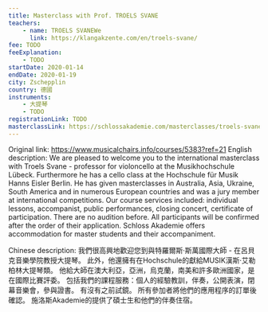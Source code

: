 ```yaml
---
title: Masterclass with Prof. TROELS SVANE
teachers:
	- name: TROELS SVANEWe
	  link: https://klangakzente.com/en/troels-svane/
fee: TODO
feeExplanation: 
	- TODO
startDate: 2020-01-14
endDate: 2020-01-19
city: Zschepplin
country: 德國
instruments:
	- 大提琴
	- TODO
registrationLink: TODO
masterclassLink: https://schlossakademie.com/masterclasses/troels-svane-52
---
```

Original link: https://www.musicalchairs.info/courses/5383?ref=21
English description:
We are pleased to welcome you to the international masterclass with Troels Svane - professor for violoncello at the Musikhochschule Lübeck.
 Furthermore he has a cello class at the Hochschule für Musik Hanns Eisler Berlin.
 He has given masterclasses in Australia, Asia, Ukraine, South America and in numerous European countries and was a jury member at international competitions.
Our course services included: individual lessons, accompanist, public performances, closing concert, certificate of participation.
 There are no audition before.
 All participants will be confirmed after the order of their application.
Schloss Akademie offers accommodation for master students and their accompaniment.
​

Chinese description:
我們很高興地歡迎您到與特羅爾斯·斯萬國際大師 - 在呂貝克音樂學院教授大提琴。
此外，他還擁有在Hochschule的獻給MUSIK漢斯·艾勒柏林大提琴類。
他給大師在澳大利亞，亞洲，烏克蘭，南美和許多歐洲國家，是在國際比賽評委。
包括我們的課程服務：個人的經驗教訓，伴奏，公開表演，閉幕音樂會，參與證書。
有沒有之前試鏡。
所有參加者將他們的應用程序的訂單後確認。
施洛斯Akademie的提供了碩士生和他們的伴奏住宿。

